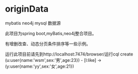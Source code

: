 # originData
mybatis   neo4j  mysql 数据源


此项目为spring boot,myBatis,neo4j整合项目。

有增删改查、动态分页条件排序等一些示例。

运行此项目前请先到http://localhost:7474/browser/运行cql
	create (u:user{name:'wsm',sex:'男',age:23}) - [l:like] -> (y:user{name:'yy',sex:'女',age:21})
